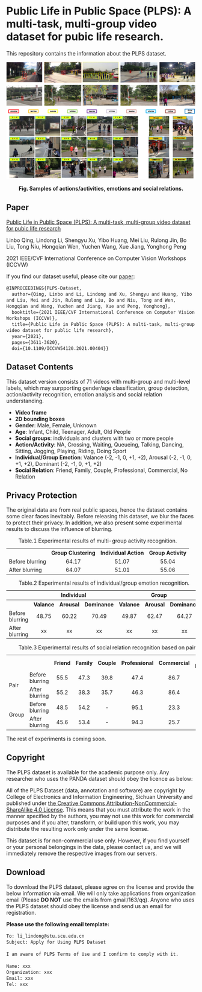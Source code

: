 # Public Life in Public Space (PLPS): A multi-task, multi-group video dataset for pubic life research.
This repository contains the information about the PLPS dataset.

<center>
  
![image](https://github.com/li-lindong/PLPS/blob/f48d6e98add50fb03b348296909b28358c85c3bf/Samples.png)
  
</center>

**<p align="center">Fig. Samples of actions/activities, emotions and social relations.</p>**

## Paper
[Public Life in Public Space (PLPS): A multi-task, multi-group video dataset for pubic life research](https://openaccess.thecvf.com/content/ICCV2021W/ABAW/papers/Qing_Public_Life_in_Public_Space_PLPS_A_Multi-Task_Multi-Group_Video_ICCVW_2021_paper.pdf)

Linbo Qing, Lindong Li, Shengyu Xu, Yibo Huang, Mei Liu, Rulong Jin, Bo Liu, Tong Niu, Hongqian Wen, Yuchen Wang, Xue Jiang, Yonghong Peng

2021 IEEE/CVF International Conference on Computer Vision Workshops (ICCVW)

If you find our dataset useful, please cite our [paper](https://openaccess.thecvf.com/content/ICCV2021W/ABAW/papers/Qing_Public_Life_in_Public_Space_PLPS_A_Multi-Task_Multi-Group_Video_ICCVW_2021_paper.pdf):

```
@INPROCEEDINGS{PLPS-Dataset,  
  author={Qing, Linbo and Li, Lindong and Xu, Shengyu and Huang, Yibo and Liu, Mei and Jin, Rulong and Liu, Bo and Niu, Tong and Wen, Hongqian and Wang, Yuchen and Jiang, Xue and Peng, Yonghong},  
  booktitle={2021 IEEE/CVF International Conference on Computer Vision Workshops (ICCVW)},   
  title={Public Life in Public Space (PLPS): A multi-task, multi-group video dataset for public life research},   
  year={2021}, 
  pages={3611-3620},  
  doi={10.1109/ICCVW54120.2021.00404}}
```

## Dataset Contents
This dataset version consists of 71 videos with multi-group and multi-level labels, which may surpporting gender/age classification, group detection, action/activity recognition, emotion analysis and social relation understanding.
* **Video frame**
* **2D bounding boxes**
* **Gender**: Male, Female, Unknown
* **Age**: Infant, Child, Teenager, Adult, Old People
* **Social groups**: individuals and clusters with two or more people
* **Action/Activity**: NA, Crossing, Waiting, Queueing, Talking, Dancing, Sitting, Jogging, Playing, Riding, Doing Sport
* **Individual/Group Emotion**: Valance (-2, -1, 0, +1, +2), Arousal (-2, -1, 0, +1, +2), Dominant (-2, -1, 0, +1, +2)
* **Social Relation**: Friend, Family, Couple, Professional, Commercial, No Relation

## Privacy Protection
The original data are from real public spaces, hence the dataset contains some clear faces inevitably. Before releasing this dataset, we blur the faces to protect their privacy. In addition, we also present some experimental results to discuss the influence of blurring. 

<table>
  <caption>Table.1 Experimental results of multi-group activity recognition.</caption>
  
  <tr>
    <th></th>
    <th>Group Clustering</th>
    <th>Individual Action</th>
    <th>Group Activity</th>
  </tr>
  
  <tr>
    <td>Before blurring</td>
    <td align="center">64.17</td>
    <td align="center">51.07</td>
    <td align="center">55.04</td>
  </tr>

  <tr>
    <td>After blurring</td>
    <td align="center">64.07</td>
    <td align="center">51.01</td>
    <td align="center">55.06</td>
  </tr>
  
</table>

<table>
  <caption>Table.2 Experimental results of individual/group emotion recognition.</caption>
  
  <tr>
    <th></th>
    <th colspan="3">Individual</th>
    <th colspan="3">Group</th>
  </tr>
  
  <tr>
    <th></th>
    <th>Valance</th>
    <th>Arousal</th>
    <th>Dominance</th>
    <th>Valance</th>
    <th>Arousal</th>
    <th>Dominance</th>
  </tr>
  
  <tr>
    <td>Before blurring</td>
    <td align="center">48.75</td>
    <td align="center">60.22</td>
    <td align="center">70.49</td>
    <td align="center">49.87</td>
    <td align="center">62.47</td>
    <td align="center">64.27</td>
  </tr>

  <tr>
    <td>After blurring</td>
    <td align="center">xx</td>
    <td align="center">xx</td>
    <td align="center">xx</td>
    <td align="center">xx</td>
    <td align="center">xx</td>
    <td align="center">xx</td>
  </tr>
  
</table>

<table>
  <caption>Table.3 Experimental results of social relation recognition based on pair and group.</caption>
  
  <tr>
    <th></th>
    <th></th>
    <th width="115px">Friend</th>
    <th width="115px">Family</th>
    <th width="115px">Couple</th>
    <th width="115px">Professional</th>
    <th width="115px">Commercial</th>
    <th width="115px">No Relation</th>
    <th width="115px">mAP</th>
  </tr>
  
  <tr>
    <td rowspan="2">Pair</td>
    <td>Before blurring</td>
    <td align="center">55.5</td>
    <td align="center">47.3</td>
    <td align="center">39.8</td>
    <td align="center">47.4</td>
    <td align="center">86.7</td>
    <td align="center">78.6</td>
    <td align="center">64.1</td>
  </tr>

  <tr>
    <td>After blurring</td>
    <td align="center">55.2</td>
    <td align="center">38.3</td>
    <td align="center">35.7</td>
    <td align="center">46.3</td>
    <td align="center">86.4</td>
    <td align="center">82.2</td>
    <td align="center">61.5</td>
  </tr>
  
  <tr>
    <td rowspan="2">Group</td>
    <td>Before blurring</td>
    <td align="center">48.5</td>
    <td align="center">54.2</td>
    <td align="center">-</td>
    <td align="center">95.1</td>
    <td align="center">23.3</td>
    <td align="center">96.9</td>
    <td align="center">71.0</td>
  </tr>
  
  <tr>
    <td>After blurring</td>
    <td align="center">45.6</td>
    <td align="center">53.4</td>
    <td align="center">-</td>
    <td align="center">94.3</td>
    <td align="center">25.7</td>
    <td align="center">95.8</td>
    <td align="center">70.1</td>
  </tr>
  
</table>

The rest of experiments is coming soon.

## Copyright
The PLPS dataset is available for the academic purpose only. Any researcher who uses the PANDA dataset should obey the licence as below:

All of the PLPS Dataset (data, annotation and software) are copyright by College of Electronics and Information Engineering, Sichuan University and published under [the Creative Commons Attribution-NonCommercial-ShareAlike 4.0 License](https://creativecommons.org/licenses/by-nc-sa/4.0/). This means that you must attribute the work in the manner specified by the authors, you may not use this work for commercial purposes and if you alter, transform, or build upon this work, you may distribute the resulting work only under the same license.

This dataset is for non-commercial use only. However, if you find yourself or your personal belongings in the data, please contact us, and we will immediately remove the respective images from our servers.

## Download
To download the PLPS dataset, please agree on the license and provide the below information via email. We will only take applications from organization email (Please **DO NOT** use the emails from gmail/163/qq). Anyone who uses the PLPS dataset should obey the license and send us an email for registration.

**Please use the following email template:**
```
To: li_lindong@stu.scu.edu.cn
Subject: Apply for Using PLPS Dataset

I am aware of PLPS Terms of Use and I confirm to comply with it.

Name: xxx
Organization: xxx
Email: xxx
Tel: xxx
```
